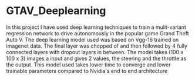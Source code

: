 # GTAV_Deeplearning
In this project I have used deep learning techniques to train a mulit-variant regression network to drive autonomously
in the popular game Grand Theft Auto V. The deep learning model used was based on Vgg-16 trained on imagenet data.
The final layer was chopped of and then followed by 4 fully connected layers with dropout layers in between. The model takes
(100 x 100 x 3) images a input and gives 2 values, the steering and the throttle as the output. This model used takes lower time to 
converge and lower trainable parameters compared to Nvidia's end to end architecture
